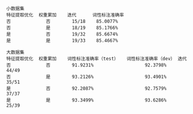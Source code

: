     
    
    小数据集
    特征提取优化  权重累加    迭代      词性标注准确率
    否             否        15/18    85.0077%
    否             是        18/19    85.1766%
    是             否        19/32    85.6674%
    是             是        19/33    85.4667%

    大数据集
    特征提取优化  权重累加    词性标注准确率（test）   词性标注准确率（dev） 迭代
    否             否        91.9231%                   92.3798%        44/49
    否             是        93.2126%                   93.4901%        35/51
    是             否        92.2087%                   92.7579%        37/37
    是             是        93.3499%                   93.6286%        25/39
